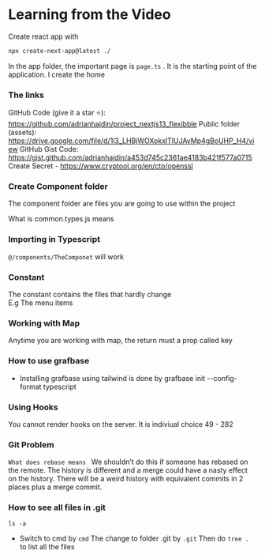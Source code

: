 # Learning from the Video

Create react app with

```bash
npx create-next-app@latest ./
```

In the app folder, the important page is `page.ts` .
It is the starting point of the application. I create the home

### The links

GitHub Code (give it a star ⭐): https://github.com/adrianhajdin/project_nextjs13_flexibble
Public folder (assets): https://drive.google.com/file/d/1l3_LHBjWOXokxlTIUJAyMp4gBoUHP_H4/view
GitHub Gist Code: https://gist.github.com/adrianhajdin/a453d745c2361ae4183b421f577a0715
Create Secret - https://www.cryptool.org/en/cto/openssl

### Create Component folder

The component folder are files you are going to use within the project

What is common.types.js means

### Importing in Typescript

`@/components/TheComponet` will work

### Constant

The constant contains the files that hardly change <br/>
E.g The menu items

### Working with Map

Anytime you are working with map, the return must a prop called key

### How to use grafbase

- Installing grafbase using tailwind is done by
  grafbase init --config-format typescript

### Using Hooks

You cannot render hooks on the server. It is indiviual choice
49 - 282

### Git Problem

`What does rebase means `
We shouldn’t do this if someone has rebased on the remote. The history is different and a merge could have a nasty effect on the history. There will be a weird history with equivalent commits in 2 places plus a merge commit.

### How to see all files in .git

`ls -a`

- Switch to cmd by `cmd`
  The change to folder .git by `.git`
  Then do `tree .` to list all the files
